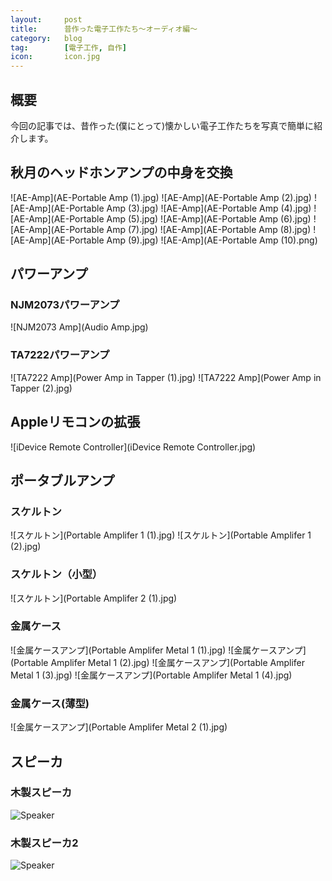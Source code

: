 ```yaml
---
layout:		post
title:		昔作った電子工作たち～オーディオ編～
category:	blog
tag:		[電子工作, 自作]
icon:		icon.jpg
---
```


## 概要

今回の記事では、昔作った(僕にとって)懐かしい電子工作たちを写真で簡単に紹介します。

## 秋月のヘッドホンアンプの中身を交換

![AE-Amp](AE-Portable Amp (1).jpg)
![AE-Amp](AE-Portable Amp (2).jpg)
![AE-Amp](AE-Portable Amp (3).jpg)
![AE-Amp](AE-Portable Amp (4).jpg)
![AE-Amp](AE-Portable Amp (5).jpg)
![AE-Amp](AE-Portable Amp (6).jpg)
![AE-Amp](AE-Portable Amp (7).jpg)
![AE-Amp](AE-Portable Amp (8).jpg)
![AE-Amp](AE-Portable Amp (9).jpg)
![AE-Amp](AE-Portable Amp (10).png)

## パワーアンプ

### NJM2073パワーアンプ

![NJM2073 Amp](Audio Amp.jpg)

### TA7222パワーアンプ

![TA7222 Amp](Power Amp in Tapper (1).jpg)
![TA7222 Amp](Power Amp in Tapper (2).jpg)

## Appleリモコンの拡張

![iDevice Remote Controller](iDevice Remote Controller.jpg)

## ポータブルアンプ

### スケルトン

![スケルトン](Portable Amplifer 1 (1).jpg)
![スケルトン](Portable Amplifer 1 (2).jpg)

### スケルトン（小型）

![スケルトン](Portable Amplifer 2 (1).jpg)

### 金属ケース

![金属ケースアンプ](Portable Amplifer Metal 1 (1).jpg)
![金属ケースアンプ](Portable Amplifer Metal 1 (2).jpg)
![金属ケースアンプ](Portable Amplifer Metal 1 (3).jpg)
![金属ケースアンプ](Portable Amplifer Metal 1 (4).jpg)

### 金属ケース(薄型)

![金属ケースアンプ](Portable Amplifer Metal 2 (1).jpg)

## スピーカ

### 木製スピーカ

![Speaker](Speaker.jpg)

### 木製スピーカ2

![Speaker](Speaker2.jpg)




